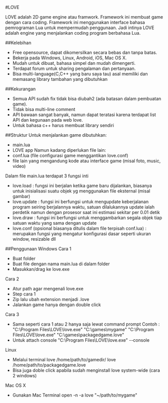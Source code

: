 #LOVE

LOVE adalah 2D game engine atau framwork. Framework ini membuat game dengan cara coding.
Framework ini menggunakan interface bahasa pemrograman Lua untuk mempermudah penggunaan.
Jadi intinya LOVE adalah engine yang menjalankan coding program berbahasa Lua.

##Kelebihan
- Free opensource, dapat dikomersilkan secara bebas dan tanpa batas.
- Bekerja pada Windows, Linux, Android, iOS, Mac OS X.
- Mudah untuk dibuat, bahasa simpel dan mudah dimengerti.
- Terdapat forum untuk sharing pengalaman dan pertanyaan.
- Bisa multi-language(C,C++ yang baru saya tau) asal memiliki dan memasang library tambahan yang dibutuhkan

##Kekurangan
- Semua API sudah fix tidak bisa diubah2 (ada batasan dalam pembuatan game).
- Tidak bisa multi-line comment
- API bawaan sangat banyak, namun dapat teratasi karena terdapat list API dan kegunaan pada web love.
- Untuk bahasa c++ harus membuat library sendiri

##Struktur
Untuk menjalankan game dibutuhkan:
- main.lua 
- LOVE app
Namun kadang diperlukan file lain:
- conf.lua (file configurasi game menggantikan love.conf)
- file lain yang mengandung kode atau interface game (misal foto, music, video)

Dalam file main.lua terdapat 3 fungsi inti
- love.load : fungsi ini berjalan ketika game baru dijalankan, biasanya untuk inisialisasi suatu objek yg menggunakan file eksternal (misal gambar)
- love.update : fungsi ini berfungsi untuk mengupdate keberjalanan program seiring berjalannya waktu, satuan dilalukannya update ialah perdetik namun dengan prosesor saat ini estimasi sekitar per 0.01 detik
- love.draw : fungsi ini berfungsi untuk menggambarkan segala objek tiap satuan waktu yang sama dengan update
- love.conf (opsional biasanya ditulis dalam file terpisah conf.lua) : merupakan fungsi yang mengatur konfigurasi dasar seperti ukuran window, resizable dll

##Penggunaan
Windows
Cara 1
- Buat folder
- Buat file dengan nama main.lua di dalam folder
- Masukkan/drag ke love.exe

Cara 2
- Atur path agar mengenali love.exe
- Step cara 1
- Zip lalu ubah extension menjadi .love
- Jalankan game hanya dengan double click

Cara 3
- Sama seperti cara 1 atau 2 hanya saja lewat command prompt
Contoh :
"C:\Program Files\LOVE\love.exe" "C:\games\mygame"
"C:\Program Files\LOVE\love.exe" "C:\games\packagedgame.love"
- Untuk attach console
"C:\Program Files\LOVE\love.exe" --console

Linux
- Melalui terminal
love /home/path/to/gamedir/
love /home/path/to/packagedgame.love
- Bisa juga doble click apabila sudah menginstall love system-wide (cara 2 windows)

Mac OS X
- Gunakan Mac Terminal
open -n -a love "~/path/to/mygame"
